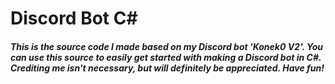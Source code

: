 # Discord Bot C# 

##### This is the source code I made based on my Discord bot 'Konek0 V2'. You can use this source to easily get started with making a Discord bot in C#. Crediting me isn't necessary, but will definitely be appreciated. Have fun!
